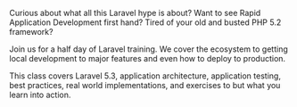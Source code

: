 Curious about what all this Laravel hype is about? Want to see Rapid Application Development first hand? Tired of your old and busted PHP 5.2 framework?

Join us for a half day of Laravel training. We cover the ecosystem to getting local development to major features and even how to deploy to production.

This class covers Laravel 5.3, application architecture, application testing, best practices, real world implementations, and exercises to but what you learn into action.
